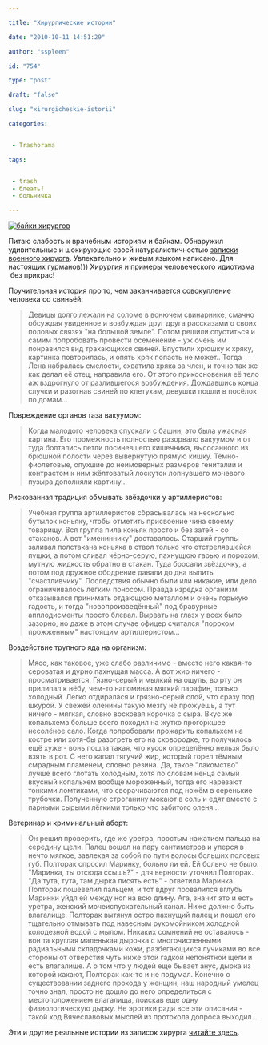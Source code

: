 ```yaml
---

title: "Хирургические истории"

date: "2010-10-11 14:51:29"

author: "sspleen"

id: "754"

type: "post"

draft: "false"

slug: "xirurgicheskie-istorii"

categories:


 - Trashorama

tags:


 - trash
 - блеать!
 - больничка

---
```

[![байки хирургов](/uploads/2010/10/84500227ff4.jpg)](/2010/10/xirurgicheskie-istorii/84500227ff4/)  
  
Питаю слабость к врачебным историям и байкам. Обнаружил удивительные и шокирующие своей натуралистичностью [записки военного хирурга](http://www.mojbred.com/files/20060917/Kurjezy_Vojennoj_Mediciny.htm). Увлекательно и живым языком написано. Для настоящих гурманов))) Хирургия и примеры человеческого идиотизма  без прикрас!  
  
Поучительная история про то, чем заканчивается совокупление человека со свиньёй:  

> Девицы долго лежали на соломе в вонючем свинарнике, смачно обсуждая увиденное и возбуждая друг друга рассказами о своих половых связях "на большой земле". Потом решили спуститься и самим попробовать провести осеменение - уж очень им понравился вид трахающихся свиней. Впустили хрюшку к хряку, картинка повторилась, и опять хряк попасть не может.. Тогда Лена набралась смелости, схватила хряка за член, и точно так же как делал её отец, направила его. От этого прикосновения её тело аж вздрогнуло от разлившегося возбуждения. Дождавшись конца случки и разогнав свиней по клетухам, девушки пошли в посёлок по домам...

  
Повреждение органов таза вакуумом:  

> Когда малодого человека спускали с башни, это была ужасная картина. Его промежность полностью разорвало вакуумом и от туда болтались петли посиневшего кишечника, высосанного из брюшной полости через вывернутую прямую кишку. Тёмно-фиолетовые, опухшие до неимоверных размеров гениталии и контрастом к ним жёлтоватый лоскуток лопнувшего мочевого пузыра дополняли картину...

  
Рискованная традиция обмывать звёздочки у артиллеристов:  

> Учебная группа артиллеристов сбрасывалась на несколько бутылок коньяку, чтобы отметить присвоение чина своему товарищу. Вся группа пила коньяк просто и без затей - со стаканов. А вот "имениннику" доставалось. Старший группы заливал полстакана коньяка в ствол только что отстрелявшейся пушки, а потом сливал чёрно-серую, пахнущюю гарью и порохом, мутную жидкость обратно в стакан. Туда бросали звёздочку, а потом под дружное ободрение давали до дна выпить "счастливчику". Последствия обычно были или никакие, или дело ограничивалось лёгким поносом. Правда изредка организм отказывался принимать отдающюю металлом и очень горькую гадость, и тогда "новопроизведённый" под бравурные апплодисменты просто блевал. Вырвать на глазх у всех было зазорно, но даже в этом случае офицер считался "порохом прожженным" настоящим артиллеристом...

  
Воздействие трупного яда на организм:  

> Мясо, как таковое, уже слабо различимо - вместо него какая-то сероватая и дурно пахнущая масса. А вот жир ничего - просматривается. Гязно-серый и мылкий на ощупь, во рту он прилипал к нёбу, чем-то напоминая мягкий парафин, только холодный. Легко отдиралася и грязно-серый слой, что сразу под шкурой. У свежей оленины такую мезгу не прожуешь, а тут ничего - мягкая, словно восковая корочка с сыра. Вкус же копальхема больше всего походил на жутко прогоркшее несолёное сало. Когда попробовали прожарить копальхем на костре или хотя-бы разогреть его на сковородке, то получилось ещё хуже - вонь пошла такая, что кусок определённо нельзя было взять в рот. С него капал тягучий жир, который горел тёмным смрадным пламенем, словно резина. Да, такое "лакомство" лучше всего глотать холодным, хотя по словам ненца самый вкусный копальхем вообще мороженный, тогда его нарезают тонкими ломтиками, что сворачиваются под ножём в серенькие трубочки. Полученную строганину мокают в соль и едят вместе с парными сырыми лёгкими только что забитого оленя...

  
Ветеринар и криминальный аборт:  

> Он решил проверить, где же уретра, простым нажатием пальца на середину щели. Палец вошел на пару сантиметров и уперся в нечто мягкое, завлекая за собой по пути волосы больших половых губ. Полторак спросил Маринку, больно ли ей. Ей больно не было. "Маринка, ты отсюда ссышь?" - для верности уточнил Полторак. "Да тута, тута, там дырка писять есть" - ответила Маринка. Полторак пошевелил пальцем, и тот вдруг провалился вглубь Маринки уйдя ей между ног на всю длину. Ага, значит это и есть уретра, женский мочеиспускательный канал. Ниже должно быть влагалище. Полторак вытянул остро пахнущий палец и пошел его тщательно отмывать под навесным рукомойником холодной колодезной водой с мылом. Никаких сомнений не оставалось - вон та круглая маленькая дырочка с многочисленными радиальными складочками кожи, разбегающихся лучиками во все стороны от отверстия чуть ниже этой гадкой непонятной щели и есть влагалище. А о том что у людей еще бывает анус, дырка из которой какают, Полторак как-то и не подумал. Конечно о существовании заднего прохода у женщин, наш народный умелец точно знал, просто не дошло до него определиться с местоположением влагалища, поискав еще одну физиологическую дырку. Не эротики ради все эти описания - такой ход Вячеславовых мыслей из протокола допроса выходил...

  
Эти и другие реальные истории из записок хирурга [читайте здесь](http://www.mojbred.com/files/20060917/Kurjezy_Vojennoj_Mediciny.htm).